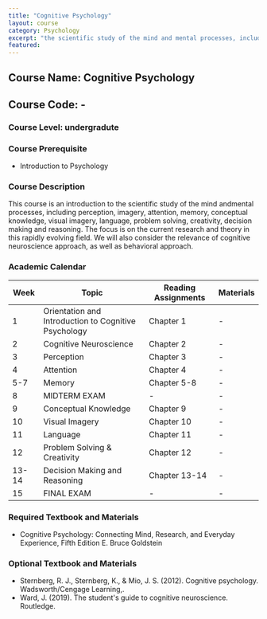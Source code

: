 ```yaml
---
title: "Cognitive Psychology"
layout: course
category: Psychology
excerpt: "the scientific study of the mind and mental processes, including perception, imagery, attention, memory, conceptual knowledge, visual imagery, language, problem solving, creativity, decision making and reasoning."
featured: 
---
```


## Course Name: Cognitive Psychology
## Course Code: -
### Course Level: undergradute

### Course Prerequisite

* Introduction to Psychology


### Course Description

This course is an introduction to the scientific study of the mind andmental processes, including perception, imagery, attention, memory, conceptual knowledge, visual imagery, language, problem solving, creativity, decision making and reasoning. The focus is on the current research and theory in this rapidly evolving field. We will also consider the relevance of cognitive neuroscience approach, as well as behavioral approach.

### Academic Calendar

| Week | Topic | Reading Assignments | Materials | 
|---|---|---|---|
| 1 | Orientation and Introduction to Cognitive Psychology | Chapter 1 |-|
| 2 | Cognitive Neuroscience | Chapter 2 | -|
| 3 | Perception| Chapter 3 | -|
| 4 | Attention| Chapter 4 | -|
| 5-7 | Memory| Chapter 5-8 | -|
| 8 | MIDTERM EXAM | -| -|
| 9 | Conceptual Knowledge | Chapter 9 | -|
| 10 | Visual Imagery | Chapter 10 | -|
| 11 | Language | Chapter 11 | -|
| 12 | Problem Solving & Creativity | Chapter 12 | -|
| 13-14 | Decision Making and Reasoning| Chapter 13-14 | -|
| 15 | FINAL EXAM | -| -|

### Required Textbook and Materials
* Cognitive Psychology: Connecting Mind, Research, and Everyday Experience, Fifth Edition E. Bruce Goldstein

### Optional Textbook and Materials
* Sternberg, R. J., Sternberg, K., & Mio, J. S. (2012). Cognitive psychology. Wadsworth/Cengage Learning,.
* Ward, J. (2019). The student's guide to cognitive neuroscience. Routledge.